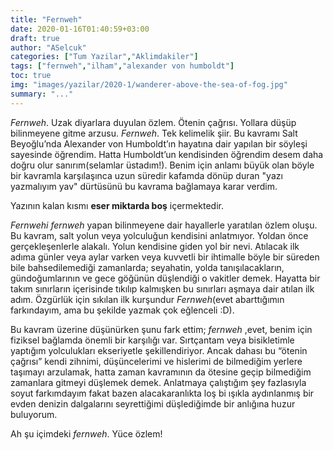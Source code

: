 ```yaml
---
title: "Fernweh"
date: 2020-01-16T01:40:59+03:00
draft: true
author: "ASelcuk"
categories: ["Tum Yazilar","Aklimdakiler"]
tags: ["fernweh","ilham","alexander von humboldt"]
toc: true
img: "images/yazilar/2020-1/wanderer-above-the-sea-of-fog.jpg"
summary: "..."
---
```


*Fernweh*. Uzak diyarlara duyulan özlem. Ötenin çağrısı. Yollara düşüp bilinmeyene gitme arzusu. *Fernweh*. Tek kelimelik şiir. Bu kavramı Salt Beyoğlu’nda Alexander von Humboldt’ın hayatına dair yapılan bir söyleşi sayesinde öğrendim. Hatta Humboldt’un kendisinden öğrendim desem daha doğru olur sanırım(selamlar üstadım!). Benim için anlamı büyük olan böyle bir kavramla karşılaşınca uzun süredir kafamda dönüp duran "yazı yazmalıyım yav" dürtüsünü bu kavrama bağlamaya karar verdim. 

Yazının kalan kısmı **eser miktarda boş** içermektedir.

*Fernwehi* *fernweh* yapan bilinmeyene dair hayallerle yaratılan özlem oluşu. Bu kavram, salt yolun veya yolculuğun kendisini anlatmıyor. Yoldan önce gerçekleşenlerle alakalı. Yolun kendisine giden yol bir nevi. Atılacak ilk adıma günler veya aylar varken veya kuvvetli bir ihtimalle böyle bir süreden bile bahsedilemediği zamanlarda; seyahatin, yolda tanışılacakların, gündoğumlarının ve gece göğünün düşlendiği o vakitler demek. Hayatta bir takım sınırların içerisinde tıkılıp kalmışken bu sınırları aşmaya dair atılan ilk adım. Özgürlük için sıkılan ilk kurşundur *Fernweh*(evet abarttığımın farkındayım, ama bu şekilde yazmak çok eğlenceli :D). 

Bu kavram üzerine düşünürken şunu fark ettim; *fernweh* ,evet, benim için fiziksel bağlamda önemli bir karşılığı var. Sırtçantam veya bisikletimle yaptığım yolculukları ekseriyetle şekillendiriyor. Ancak dahası bu “ötenin çağrısı” kendi zihnimi, düşüncelerimi ve hislerimi de bilmediğim yerlere taşımayı arzulamak, hatta zaman kavramının da ötesine geçip bilmediğim zamanlara gitmeyi düşlemek demek. Anlatmaya çalıştığım şey fazlasıyla soyut farkımdayım fakat bazen alacakaranlıkta loş bi ışıkla aydınlanmış bir evden denizin dalgalarını seyrettiğimi düşlediğimde bir anlığına huzur buluyorum.

Ah şu içimdeki *fernweh*. Yüce özlem!

